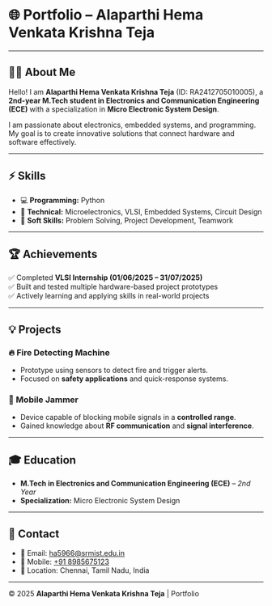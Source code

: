 # 🌐 Portfolio – Alaparthi Hema Venkata Krishna Teja  

---

## 👨‍🎓 About Me  
Hello! I am **Alaparthi Hema Venkata Krishna Teja** (ID: RA2412705010005), a **2nd-year M.Tech student in Electronics and Communication Engineering (ECE)** with a specialization in **Micro Electronic System Design**.  

I am passionate about electronics, embedded systems, and programming. My goal is to create innovative solutions that connect hardware and software effectively.  

---

## ⚡ Skills  
- 💻 **Programming:** Python  
- 🔧 **Technical:** Microelectronics, VLSI, Embedded Systems, Circuit Design  
- 🎯 **Soft Skills:** Problem Solving, Project Development, Teamwork  

---

## 🏆 Achievements  
✅ Completed **VLSI Internship (01/06/2025 – 31/07/2025)**  
✅ Built and tested multiple hardware-based project prototypes  
✅ Actively learning and applying skills in real-world projects  

---

## 💡 Projects  

### 🔥 Fire Detecting Machine  
- Prototype using sensors to detect fire and trigger alerts.  
- Focused on **safety applications** and quick-response systems.  

### 📡 Mobile Jammer  
- Device capable of blocking mobile signals in a **controlled range**.  
- Gained knowledge about **RF communication** and **signal interference**.  

---

## 🎓 Education  
- **M.Tech in Electronics and Communication Engineering (ECE)** – *2nd Year*  
- **Specialization:** Micro Electronic System Design  

---

## 📩 Contact  
- 📧 Email: [ha5966@srmist.edu.in](mailto:ha5966@srmist.edu.in)  
- 📱 Mobile: [+91 8985675123](tel:+918985675123)  
- 📍 Location: Chennai, Tamil Nadu, India  

---

© 2025 **Alaparthi Hema Venkata Krishna Teja** | Portfolio

